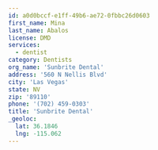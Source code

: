 ```yaml
---
id: a0d0bccf-e1ff-49b6-ae72-0fbbc26d0603
first_name: Mina
last_name: Abalos
license: DMD
services:
  - dentist
category: Dentists
org_name: 'Sunbrite Dental'
address: '560 N Nellis Blvd'
city: 'Las Vegas'
state: NV
zip: '89110'
phone: '(702) 459-0303'
title: 'Sunbrite Dental'
_geoloc:
  lat: 36.1846
  lng: -115.062
---
```

